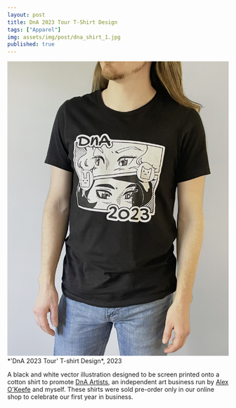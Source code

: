 ```yaml
---
layout: post
title: DnA 2023 Tour T-Shirt Design
tags: ["Apparel"]
img: assets/img/post/dna_shirt_1.jpg
published: true
---
```


<img src="/assets/img/post/dna_shirt_1.jpg">
*'DnA 2023 Tour' T-shirt Design*, 2023

A black and white vector illustration designed to be screen printed onto a cotton shirt to promote [DnA Artists](https://www.dnaartists.net/), an independent art business run by [Alex O'Keefe](https://aokvisualartist.com/) and myself. These shirts were sold pre-order only in our online shop to celebrate our first year in business.
